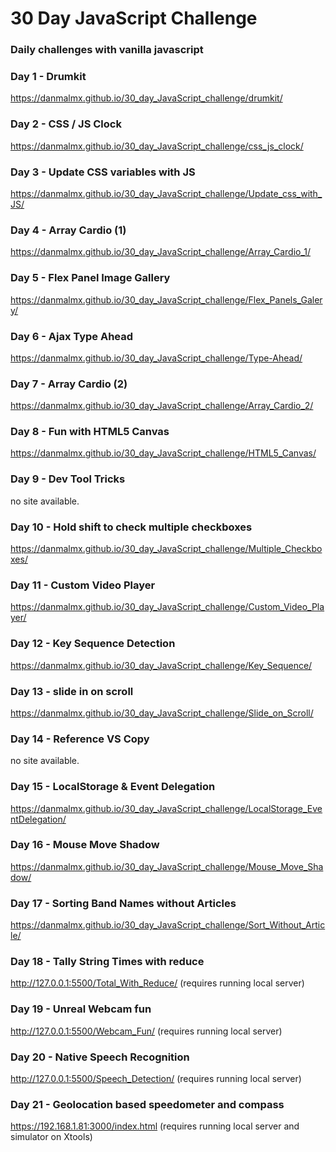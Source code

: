 # 30 Day JavaScript Challenge
### Daily challenges with vanilla javascript

### Day 1 - Drumkit
https://danmalmx.github.io/30_day_JavaScript_challenge/drumkit/

### Day 2 - CSS / JS Clock
https://danmalmx.github.io/30_day_JavaScript_challenge/css_js_clock/

### Day 3 - Update CSS variables with JS
https://danmalmx.github.io/30_day_JavaScript_challenge/Update_css_with_JS/

### Day 4 - Array Cardio (1)
https://danmalmx.github.io/30_day_JavaScript_challenge/Array_Cardio_1/

### Day 5 - Flex Panel Image Gallery
https://danmalmx.github.io/30_day_JavaScript_challenge/Flex_Panels_Galery/

### Day 6 - Ajax Type Ahead
https://danmalmx.github.io/30_day_JavaScript_challenge/Type-Ahead/

### Day 7 - Array Cardio (2)
https://danmalmx.github.io/30_day_JavaScript_challenge/Array_Cardio_2/

### Day 8 - Fun with HTML5 Canvas
https://danmalmx.github.io/30_day_JavaScript_challenge/HTML5_Canvas/

### Day 9 - Dev Tool Tricks
no site available.

### Day 10 - Hold shift to check multiple checkboxes
https://danmalmx.github.io/30_day_JavaScript_challenge/Multiple_Checkboxes/

### Day 11 - Custom Video Player
https://danmalmx.github.io/30_day_JavaScript_challenge/Custom_Video_Player/

### Day 12 - Key Sequence Detection
https://danmalmx.github.io/30_day_JavaScript_challenge/Key_Sequence/

### Day 13 - slide in on scroll
https://danmalmx.github.io/30_day_JavaScript_challenge/Slide_on_Scroll/

### Day 14 - Reference VS Copy
no site available.

### Day 15 - LocalStorage & Event Delegation
https://danmalmx.github.io/30_day_JavaScript_challenge/LocalStorage_EventDelegation/

### Day 16 - Mouse Move Shadow
https://danmalmx.github.io/30_day_JavaScript_challenge/Mouse_Move_Shadow/

### Day 17 - Sorting Band Names without Articles
https://danmalmx.github.io/30_day_JavaScript_challenge/Sort_Without_Article/

### Day 18 - Tally String Times with reduce
http://127.0.0.1:5500/Total_With_Reduce/ (requires running local server)

### Day 19 - Unreal Webcam fun
http://127.0.0.1:5500/Webcam_Fun/ (requires running local server)

### Day 20 - Native Speech Recognition
http://127.0.0.1:5500/Speech_Detection/ (requires running local server)

### Day 21 - Geolocation based speedometer and compass
https://192.168.1.81:3000/index.html (requires running local server and simulator on Xtools)
